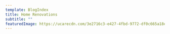 ```yaml
---
template: BlogIndex
title: Home Renovations
subtitle: ""
featuredImage: https://ucarecdn.com/3e2716c3-e427-4fbd-9772-df0c665a18e6/-/preview/-/enhance/50/
---
```

